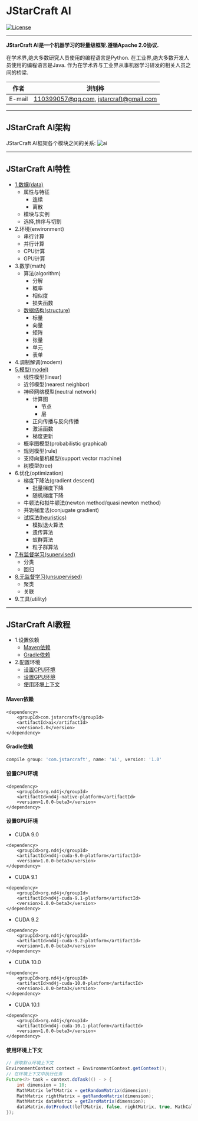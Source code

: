 JStarCraft AI
==========

[![License](https://img.shields.io/badge/license-Apache%202-4EB1BA.svg)](https://www.apache.org/licenses/LICENSE-2.0.html)

*****

**JStarCraft AI是一个机器学习的轻量级框架.遵循Apache 2.0协议.**

在学术界,绝大多数研究人员使用的编程语言是Python.
在工业界,绝大多数开发人员使用的编程语言是Java.
作为在学术界与工业界从事机器学习研发的相关人员之间的桥梁.

|作者|洪钊桦|
|---|---
|E-mail|110399057@qq.com, jstarcraft@gmail.com

*****

## JStarCraft AI架构

JStarCraft AI框架各个模块之间的关系:
![ai](https://github.com/HongZhaoHua/jstarcraft-reference/blob/master/ai/JStarCraft%E4%BA%BA%E5%B7%A5%E6%99%BA%E8%83%BD%E6%A1%86%E6%9E%B6%E7%BB%84%E4%BB%B6%E5%9B%BE.png "JStarCraft AI架构")

*****

## JStarCraft AI特性
* [1.数据(data)](https://github.com/HongZhaoHua/jstarcraft-ai-1.0/wiki/%E6%95%B0%E6%8D%AE)
    * 属性与特征
        * 连续
        * 离散
    * 模块与实例
    * 选择,排序与切割
* 2.环境(environment)
    * 串行计算
    * 并行计算
    * CPU计算
    * GPU计算
* 3.数学(math)
    * 算法(algorithm)
        * 分解
        * 概率
        * 相似度
        * 损失函数
    * [数据结构(structure)](https://github.com/HongZhaoHua/jstarcraft-ai/wiki/%E6%95%B0%E6%8D%AE%E7%BB%93%E6%9E%84)
        * 标量
        * 向量
        * 矩阵
        * 张量
        * 单元
        * 表单
* 4.调制解调(modem)
* [5.模型(model)](https://github.com/HongZhaoHua/jstarcraft-ai-1.0/wiki/%E6%A8%A1%E5%9E%8B)
    * 线性模型(linear)
    * 近邻模型(nearest neighbor)
    * 神经网络模型(neutral network)
        * 计算图
            * 节点
            * 层
        * 正向传播与反向传播
        * 激活函数
        * 梯度更新
    * 概率图模型(probabilistic graphical)
    * 规则模型(rule)
    * 支持向量机模型(support vector machine)
    * 树模型(tree)
* 6.优化(optimization)
    * 梯度下降法(gradient descent)
        * 批量梯度下降
        * 随机梯度下降
    * 牛顿法和拟牛顿法(newton method/quasi newton method)
    * 共轭梯度法(conjugate gradient)
    * [试探法(heuristics)](https://github.com/HongZhaoHua/jstarcraft-ai-1.0/wiki/%E8%AF%95%E6%8E%A2%E6%B3%95)
        * 模拟退火算法
        * 遗传算法
        * 蚁群算法
        * 粒子群算法
* [7.有监督学习(supervised)](https://github.com/HongZhaoHua/jstarcraft-ai-1.0/wiki/%E6%9C%89%E7%9B%91%E7%9D%A3%E5%AD%A6%E4%B9%A0)
    * 分类
    * 回归
* [8.无监督学习(unsupervised)](https://github.com/HongZhaoHua/jstarcraft-ai-1.0/wiki/%E6%97%A0%E7%9B%91%E7%9D%A3%E5%AD%A6%E4%B9%A0)
    * 聚类
    * 关联
* 9.工具(utility)

*****

## JStarCraft AI教程

* 1.设置依赖
    * [Maven依赖](#Maven依赖)
    * [Gradle依赖](#Gradle依赖)
* 2.配置环境
    * [设置CPU环境](#设置CPU环境)
    * [设置GPU环境](#设置GPU环境)
    * [使用环境上下文](#使用环境上下文)

#### Maven依赖

```maven
<dependency>
    <groupId>com.jstarcraft</groupId>
    <artifactId>ai</artifactId>
    <version>1.0</version>
</dependency>
```

#### Gradle依赖

```gradle
compile group: 'com.jstarcraft', name: 'ai', version: '1.0'
```

#### 设置CPU环境

```maven
<dependency>
    <groupId>org.nd4j</groupId>
    <artifactId>nd4j-native-platform</artifactId>
    <version>1.0.0-beta3</version>
</dependency>
```

#### 设置GPU环境

* CUDA 9.0

```maven
<dependency>
    <groupId>org.nd4j</groupId>
    <artifactId>nd4j-cuda-9.0-platform</artifactId>
    <version>1.0.0-beta3</version>
</dependency>
```

* CUDA 9.1

```maven
<dependency>
    <groupId>org.nd4j</groupId>
    <artifactId>nd4j-cuda-9.1-platform</artifactId>
    <version>1.0.0-beta3</version>
</dependency>
```

* CUDA 9.2

```maven
<dependency>
    <groupId>org.nd4j</groupId>
    <artifactId>nd4j-cuda-9.2-platform</artifactId>
    <version>1.0.0-beta3</version>
</dependency>
```

* CUDA 10.0

```maven
<dependency>
    <groupId>org.nd4j</groupId>
    <artifactId>nd4j-cuda-10.0-platform</artifactId>
    <version>1.0.0-beta3</version>
</dependency>
```

* CUDA 10.1

```maven
<dependency>
    <groupId>org.nd4j</groupId>
    <artifactId>nd4j-cuda-10.1-platform</artifactId>
    <version>1.0.0-beta3</version>
</dependency>
```

#### 使用环境上下文

```java
// 获取默认环境上下文
EnvironmentContext context = EnvironmentContext.getContext();
// 在环境上下文中执行任务
Future<?> task = context.doTask(() - > {
    int dimension = 10;
    MathMatrix leftMatrix = getRandomMatrix(dimension);
    MathMatrix rightMatrix = getRandomMatrix(dimension);
    MathMatrix dataMatrix = getZeroMatrix(dimension);
    dataMatrix.dotProduct(leftMatrix, false, rightMatrix, true, MathCalculator.PARALLEL);
});
```
